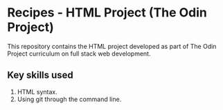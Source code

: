 # Recipes - HTML Project (The Odin Project)
This repository contains the HTML project developed as part of The Odin Project curriculum on full stack web development. 

## Key skills used 
1. HTML syntax.
2. Using git through the command line. 